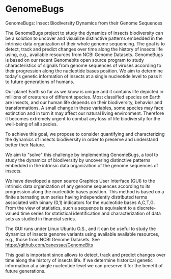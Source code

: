 # GenomeBugs
GenomeBugs: Insect Biodiversity Dynamics  from their Genome Sequences

The GenomeBugs project to study the dynamics of insects biodiversity can be a solution to uncover and visualize distinctive patterns embedded in the intrinsic data organization of their whole genome sequencing. The goal is to detect, track and  predict changes over time along the history of insects life using, e.g., available resources from NCBI Genome Datasets. GenomeBugs is based on our recent Genomebits open source program to study characteristics of signals from genome sequences of viruses according to their progression along the nucleotide bases position. We aim to determine today's genetic information of insects at a single nucleotide level to pass it to future generations of humans. 

Our planet Earth so far as we know is unique and it contains life depicted in millions of creatures of different species. Most classified species on Earth are insects, and our human life depends on their biodiversity, behavior and transformations. A small change in these variables, some species may face extinction and in turn it may affect our natural living environment. Therefore it becomes extremely urgent to combat  any loss of life biodiversity for the well-being of all species. 

To achieve this goal, we propose to consider quantifying and characterizing the dynamics of insects biodiversity in order to preserve and understand better their Nature.

We aim to "solve" this challenge by implementing GenomeBugs, a tool to study the dynamics of biodiversity by uncovering distinctive patterns embedded in the intrinsic data organization of the genome sequences of insects. 

We have developed a open source Graphics User Interface (GUI) to the intrinsic data organization of any genome sequences
according to its progression along the nucleotide bases position. This method is based on a finite alternating sum series
having independently distributed terms associated with binary (0,1) indicators for the nucleotide bases A,C,T,G. From the view
of statistics, such a sequence is equivalent to a discrete-valued time series for statistical identification and characterization of data sets as studied in financial series.

The GUI runs under Linux Ubuntu O.S., and it can be useful to study the dynamics of insects genome variants using available  available resources, e.g., those from NCBI Genome Datasets. See https://github.com/canessae/GenomeBits

This goal is important since allows to detect, track and predict changes over time along the history of insects life. If we determine historical genetic information at a single nucleotide level we can preserve it for the benefit of future generations.
